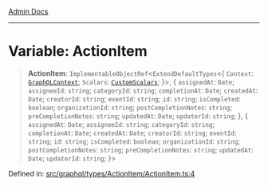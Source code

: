 [Admin Docs](/)

***

# Variable: ActionItem

> **ActionItem**: `ImplementableObjectRef`\<`ExtendDefaultTypes`\<\{ `Context`: [`GraphQLContext`](../../../../context/type-aliases/GraphQLContext.md); `Scalars`: [`CustomScalars`](../../../../scalars/type-aliases/CustomScalars.md); \}\>, \{ `assignedAt`: `Date`; `assigneeId`: `string`; `categoryId`: `string`; `completionAt`: `Date`; `createdAt`: `Date`; `creatorId`: `string`; `eventId`: `string`; `id`: `string`; `isCompleted`: `boolean`; `organizationId`: `string`; `postCompletionNotes`: `string`; `preCompletionNotes`: `string`; `updatedAt`: `Date`; `updaterId`: `string`; \}, \{ `assignedAt`: `Date`; `assigneeId`: `string`; `categoryId`: `string`; `completionAt`: `Date`; `createdAt`: `Date`; `creatorId`: `string`; `eventId`: `string`; `id`: `string`; `isCompleted`: `boolean`; `organizationId`: `string`; `postCompletionNotes`: `string`; `preCompletionNotes`: `string`; `updatedAt`: `Date`; `updaterId`: `string`; \}\>

Defined in: [src/graphql/types/ActionItem/ActionItem.ts:4](https://github.com/NishantSinghhhhh/talawa-api/blob/247632fc07d0e643f8a2b70ebda11c58da436773/src/graphql/types/ActionItem/ActionItem.ts#L4)
